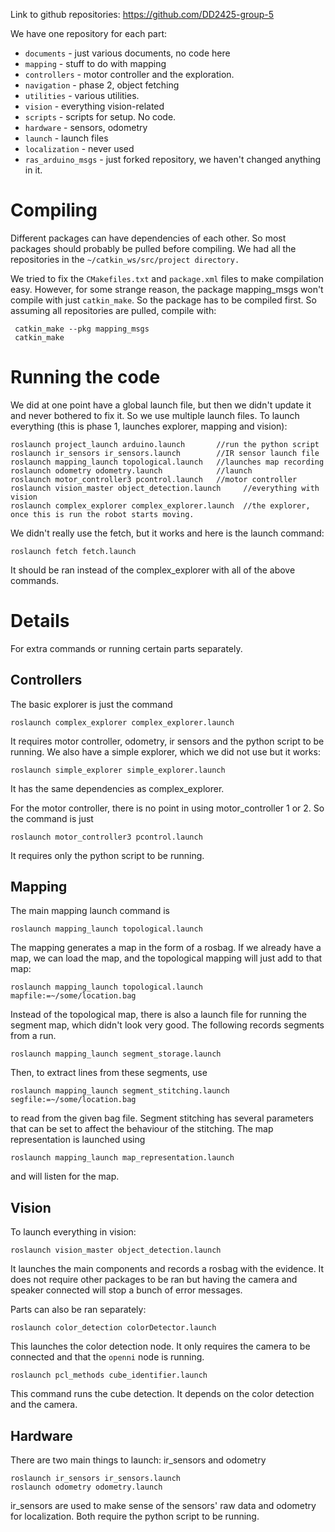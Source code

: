 Link to github repositories:
https://github.com/DD2425-group-5

We have one repository for each part:

* `documents` - just various documents, no code here
* `mapping` - stuff to do with mapping
* `controllers` - motor controller and the exploration.
* `navigation` - phase 2, object fetching
* `utilities` - various utilities. 
* `vision` - everything vision-related
* `scripts` - scripts for setup. No code.
* `hardware` - sensors, odometry
* `launch` - launch files
* `localization` - never used
* `ras_arduino_msgs` - just forked repository, we haven't changed anything in it.


# Compiling

Different packages can have dependencies of each other. So most packages should
probably be pulled before compiling. We had all the repositories in the
`~/catkin_ws/src/project directory.`

We tried to fix the `CMakefiles.txt` and `package.xml` files to make compilation
easy. However, for some strange reason, the package mapping_msgs won't compile
with just `catkin_make`. So the package has to be compiled first. So assuming
all repositories are pulled, compile with:

	 catkin_make --pkg mapping_msgs
	 catkin_make


# Running the code

We did at one point have a global launch file, but then we didn't update it and
never bothered to fix it. So we use multiple launch files. To launch everything
(this is phase 1, launches explorer, mapping and vision):

    roslaunch project_launch arduino.launch       //run the python script
	roslaunch ir_sensors ir_sensors.launch 		  //IR sensor launch file
	roslaunch mapping_launch topological.launch   //launches map recording
	roslaunch odometry odometry.launch			  //launch
	roslaunch motor_controller3 pcontrol.launch   //motor controller
	roslaunch vision_master object_detection.launch 	//everything with vision
	roslaunch complex_explorer complex_explorer.launch	//the explorer, once this is run the robot starts moving.


We didn't really use the fetch, but it works and here is the launch command:

	roslaunch fetch fetch.launch

It should be ran instead of the complex_explorer with all of the above commands.


# Details
For extra commands or running certain parts separately.


## Controllers
The basic explorer is just the command

    roslaunch complex_explorer complex_explorer.launch

It requires motor controller, odometry, ir sensors and the python script to be
running. We also have a simple explorer, which we did not use but it works:

    roslaunch simple_explorer simple_explorer.launch

It has the same dependencies as complex_explorer.

For the motor controller, there is no point in using motor_controller 1 or 2. So
the command is just

    roslaunch motor_controller3 pcontrol.launch 

It requires only the python script to be running.

## Mapping
The main mapping launch command is
 
    roslaunch mapping_launch topological.launch

The mapping generates a map in the form of a rosbag. If we already have a map,
we can load the map, and the topological mapping will just add to that map:

    roslaunch mapping_launch topological.launch mapfile:=~/some/location.bag

Instead of the topological map, there is also a launch file for running the
segment map, which didn't look very good. The following records segments from a
run.

    roslaunch mapping_launch segment_storage.launch

Then, to extract lines from these segments, use

    roslaunch mapping_launch segment_stitching.launch segfile:=~/some/location.bag
	
to read from the given bag file. Segment stitching has several parameters that
can be set to affect the behaviour of the stitching. The map representation is
launched using

    roslaunch mapping_launch map_representation.launch

and will listen for the map.


## Vision
To launch everything in vision:

    roslaunch vision_master object_detection.launch

It launches the main components and records a rosbag with the evidence.
It does not require other packages to be ran but having the camera and speaker
connected will stop a bunch of error messages.

Parts can also be ran separately:

    roslaunch color_detection colorDetector.launch 

This launches the color detection node. It only requires the camera to be connected and
that the `openni` node is running.

    roslaunch pcl_methods cube_identifier.launch 

This command runs the cube detection. It depends on the color detection and the camera.

## Hardware
There are two main things to launch: ir_sensors and odometry

    roslaunch ir_sensors ir_sensors.launch 	
    roslaunch odometry odometry.launch

ir_sensors are used to make sense of the sensors' raw data and odometry for
localization. Both require the python script to be running.
